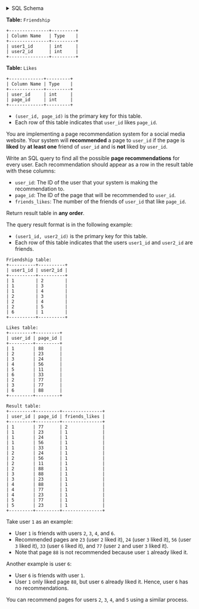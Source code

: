 <details>
<summary> SQL Schema</summary>

```sql
DROP TABLE IF EXISTS Friendship;

CREATE TABLE IF NOT EXISTS
  Friendship (user1_id int, user2_id int);

INSERT INTO
  Friendship 
VALUES
  ('1', '2'),
  ('1', '3'),
  ('1', '4'),
  ('2', '3'),
  ('2', '4'),
  ('2', '5'),
  ('6', '1');

DROP TABLE IF EXISTS Likes;

CREATE TABLE IF NOT EXISTS
  Likes (user_id int, page_id int);

INSERT INTO
  Likes 
VALUES
  ('1', '88'),
  ('2', '23'),
  ('3', '24'),
  ('4', '56'),
  ('5', '11'),
  ('6', '33'),
  ('2', '77'),
  ('3', '77'),
  ('6', '88');
```

</details>

**Table:** `Friendship`

```
+---------------+---------+
| Column Name   | Type    |
+---------------+---------+
| user1_id      | int     |
| user2_id      | int     |
+---------------+---------+
```

**Table:** `Likes`

```
+-------------+---------+
| Column Name | Type    |
+-------------+---------+
| user_id     | int     |
| page_id     | int     |
+-------------+---------+
```

- `(user_id, page_id)` is the primary key for this table.
- Each row of this table indicates that `user_id` likes `page_id`.

You are implementing a page recommendation system for a social media website. Your system will **recommended** a page to `user_id` if the page is **liked** by **at least one** friend of `user_id` and is **not** liked by `user_id`.

Write an SQL query to find all the possible **page recommendations** for every user. Each recommendation should appear as a row in the result table with these columns:

- `user_id`: The ID of the user that your system is making the recommendation to.
- `page_id`: The ID of the page that will be recommended to `user_id`.
- `friends_likes`: The number of the friends of `user_id` that like `page_id`.

Return result table in **any order**.

The query result format is in the following example:


- `(user1_id, user2_id)` is the primary key for this table.
- Each row of this table indicates that the users `user1_id` and `user2_id` are friends.

```
Friendship table:
+----------+----------+
| user1_id | user2_id |
+----------+----------+
| 1        | 2        |
| 1        | 3        |
| 1        | 4        |
| 2        | 3        |
| 2        | 4        |
| 2        | 5        |
| 6        | 1        |
+----------+----------+
 
Likes table:
+---------+---------+
| user_id | page_id |
+---------+---------+
| 1       | 88      |
| 2       | 23      |
| 3       | 24      |
| 4       | 56      |
| 5       | 11      |
| 6       | 33      |
| 2       | 77      |
| 3       | 77      |
| 6       | 88      |
+---------+---------+

Result table:
+---------+---------+---------------+
| user_id | page_id | friends_likes |
+---------+---------+---------------+
| 1       | 77      | 2             |
| 1       | 23      | 1             |
| 1       | 24      | 1             |
| 1       | 56      | 1             |
| 1       | 33      | 1             |
| 2       | 24      | 1             |
| 2       | 56      | 1             |
| 2       | 11      | 1             |
| 2       | 88      | 1             |
| 3       | 88      | 1             |
| 3       | 23      | 1             |
| 4       | 88      | 1             |
| 4       | 77      | 1             |
| 4       | 23      | 1             |
| 5       | 77      | 1             |
| 5       | 23      | 1             |
+---------+---------+---------------+
```

Take user `1` as an example:

- User `1` is friends with users `2`, `3`, `4`, and `6`.
- Recommended pages are `23` (user `2` liked it), `24` (user `3` liked it), `56` (user `3` liked it), `33` (user `6` liked it), and `77` (user `2` and user `3` liked it).
- Note that page `88` is not recommended because user `1` already liked it.

Another example is user `6`:

- User `6` is friends with user `1`.
- User `1` only liked page `88`, but user `6` already liked it. Hence, user `6` has no recommendations.

You can recommend pages for users `2`, `3`, `4`, and `5` using a similar process.